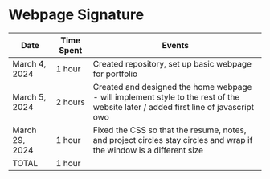 # Webpage Signature


| Date        	| Time Spent | Events
|--------------	|------------|--------------------
| March 4, 2024 | 1 hour     | Created repository, set up basic webpage for portfolio
| March 5, 2024 | 2 hours    | Created and designed the home webpage - will implement style to the rest of the website later / added first line of javascript owo
| March 29, 2024| 1 hour     | Fixed the CSS so that the resume, notes, and project circles stay circles and wrap if the window is a different size
| TOTAL       	| 1 hour     | 

